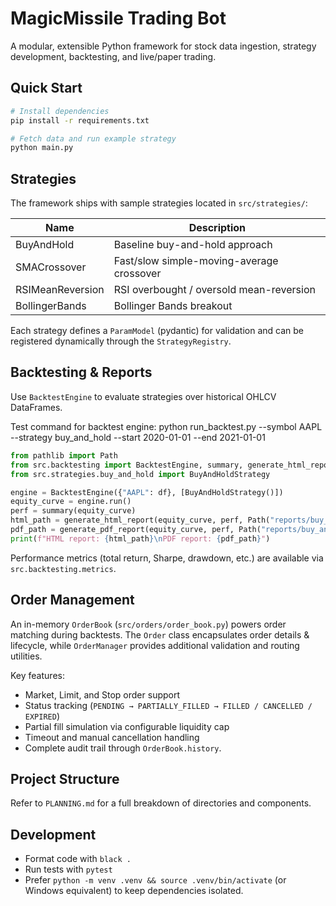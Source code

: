 # MagicMissile Trading Bot

A modular, extensible Python framework for stock data ingestion, strategy development, backtesting, and live/paper trading.

## Quick Start

```bash
# Install dependencies
pip install -r requirements.txt

# Fetch data and run example strategy
python main.py
```

## Strategies

The framework ships with sample strategies located in `src/strategies/`:

| Name | Description |
|------|-------------|
| BuyAndHold | Baseline buy-and-hold approach |
| SMACrossover | Fast/slow simple-moving-average crossover |
| RSIMeanReversion | RSI overbought / oversold mean-reversion |
| BollingerBands | Bollinger Bands breakout |

Each strategy defines a `ParamModel` (pydantic) for validation and can be registered dynamically through the `StrategyRegistry`.

## Backtesting & Reports

Use `BacktestEngine` to evaluate strategies over historical OHLCV DataFrames.

Test command for backtest engine: python run_backtest.py --symbol AAPL --strategy buy_and_hold --start 2020-01-01 --end 2021-01-01

```python
from pathlib import Path
from src.backtesting import BacktestEngine, summary, generate_html_report, generate_pdf_report
from src.strategies.buy_and_hold import BuyAndHoldStrategy

engine = BacktestEngine({"AAPL": df}, [BuyAndHoldStrategy()])
equity_curve = engine.run()
perf = summary(equity_curve)
html_path = generate_html_report(equity_curve, perf, Path("reports/buy_and_hold.html"))
pdf_path = generate_pdf_report(equity_curve, perf, Path("reports/buy_and_hold.pdf"))
print(f"HTML report: {html_path}\nPDF report: {pdf_path}")
```

Performance metrics (total return, Sharpe, drawdown, etc.) are available via `src.backtesting.metrics`.

## Order Management

An in-memory `OrderBook` (`src/orders/order_book.py`) powers order matching during backtests.  The `Order` class encapsulates order details & lifecycle, while `OrderManager` provides additional validation and routing utilities.

Key features:

* Market, Limit, and Stop order support
* Status tracking (`PENDING → PARTIALLY_FILLED → FILLED / CANCELLED / EXPIRED`)
* Partial fill simulation via configurable liquidity cap
* Timeout and manual cancellation handling
* Complete audit trail through `OrderBook.history`.

## Project Structure
Refer to `PLANNING.md` for a full breakdown of directories and components.

## Development

* Format code with `black .`
* Run tests with `pytest`
* Prefer `python -m venv .venv && source .venv/bin/activate` (or Windows equivalent) to keep dependencies isolated.
